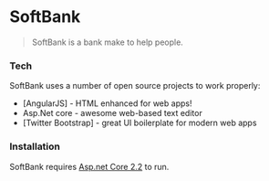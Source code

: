 # SoftBank

> SoftBank is a bank make to help people.

### Tech

SoftBank uses a number of open source projects to work properly:

* [AngularJS] - HTML enhanced for web apps!
* Asp.Net core - awesome web-based text editor
* [Twitter Bootstrap] - great UI boilerplate for modern web apps

### Installation

SoftBank requires [Asp.net Core 2.2](https://dotnet.microsoft.com/download/dotnet-core/2.2) to run.
 
